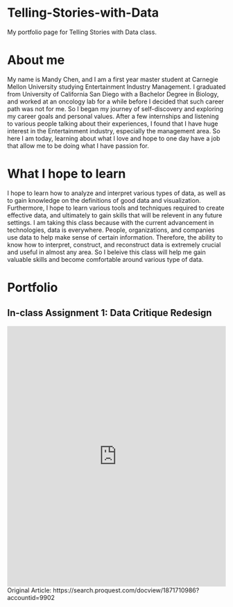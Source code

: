 # Telling-Stories-with-Data
My portfolio page for Telling Stories with Data class.

# About me
My name is Mandy Chen, and I am a first year master student at Carnegie Mellon University studying Entertainment Industry Management. I graduated from University of California San Diego with a Bachelor Degree in Biology, and worked at an oncology lab for a while before I decided that such career path was not for me. So I began my journey of self-discovery and exploring my career goals and personal values. After a few internships and listening to various people talking about their experiences, I found that I have huge interest in the Entertainment industry, especially the management area. So here I am today, learning about what I love and hope to one day have a job that allow me to be doing what I have passion for.

# What I hope to learn
I hope to learn how to analyze and interpret various types of data, as well as to gain knowledge on the definitions of good data and visualization. Furthermore, I hope to learn various tools and techniques required to create effective data, and ultimately to gain skills that will be relevent in any future settings. 
I am taking this class because with the current advancement in technologies, data is everywhere. People, organizations, and companies use data to help make sense of certain information. Therefore, the ability to know how to interpret, construct, and reconstruct data is extremely crucial and useful in almost any area. So I beleive this class will help me gain valuable skills and become comfortable around various type of data.

# Portfolio
## In-class Assignment 1: Data Critique Redesign
<iframe title="Brazil's Golden Oldie Blowout" aria-label="chart" id="datawrapper-chart-DlblA" src="https://datawrapper.dwcdn.net/DlblA/1/" scrolling="no" frameborder="0" style="width: 0; min-width: 100% !important; border: none;" height="600"></iframe><script type="text/javascript">!function(){"use strict";window.addEventListener("message",(function(a){if(void 0!==a.data["datawrapper-height"])for(var e in a.data["datawrapper-height"]){var t=document.getElementById("datawrapper-chart-"+e)||document.querySelector("iframe[src*='"+e+"']");t&&(t.style.height=a.data["datawrapper-height"][e]+"px")}}))}();
</script>
Original Article: https://search.proquest.com/docview/1871710986?accountid=9902
